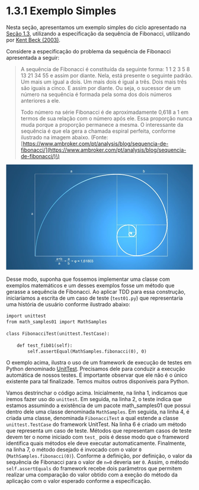 # 1.3.1 Exemplo Simples

Nesta seção, apresentamos um exemplo simples do ciclo apresentado na [Seção 1.3](./), utilizando a especificação da sequência de Fibonacci, utilizando por [Kent Beck \(2003\)](https://www.amazon.com.br/Test-Driven-Development-Kent-Beck/dp/0321146530).

Considere a especificação do problema da sequência de Fibonacci apresentada a seguir:

> A sequência de Fibonacci é constituída da seguinte forma: 1 1 2 3 5 8 13 21 34 55 e assim por diante. Nela, está presente o seguinte padrão. Um mais um igual a dois. Um mais dois é igual a três. Dois mais três são iguais a cinco. E assim por diante. Ou seja, o sucessor de um número na sequência é formada pela soma dos dois números anteriores a ele.
>
> Todo número na série Fibonacci é de aproximadamente 0,618 a 1 em termos de sua relação com o número após ele. Essa proporção nunca muda porque a proporção permanece a mesma. O interessante da sequência é que ela gera a chamada espiral perfeita, conforme ilustrado na imagem abaixo. \(Fonte: [https://www.ambroker.com/pt/analysis/blog/sequencia-de-fibonacci/](https://www.ambroker.com/pt/analysis/blog/sequencia-de-fibonacci/)\)

![Espiral Perfeita gerada pela sequ&#xEA;ncia de Fibonacci](../../.gitbook/assets/espiral-perfeita.webp)

Desse modo, suponha que fossemos implementar uma classe com exemplos matemáticos e um desses exemplos fosse um método que gerasse a sequência de Fibonacci. Ao aplicar TDD para essa construção, iniciaríamos a escrita de um caso de teste \(`test01.py`\) que representaria uma história de usuário conforme ilustrado abaixo:

```text
import unittest
from math_samples01 import MathSamples

class FibonacciTest(unittest.TestCase):

    def test_fib01(self):
    	self.assertEqual(MathSamples.fibonacci(0), 0)
```

O exemplo acima, ilustra o uso de um framework de execução de testes em Python denominado [UnitTest](https://docs.python.org/pt-br/3/library/unittest.html). Precisamos dele para conduzir a execução automática de nossos testes. É importante observar que ele não é o único existente para tal finalizade. Temos muitos outros disponíveis para Python.

Vamos destrinchar o código acima. Inicialmente, na linha 1, indicamos que iremos fazer uso do `unittest`. Em seguida, na linha 2, o teste indica que estamos assumindo a existência de um pacote math\_samples01 que possui dentro dele uma classe denominada `MathSamples`. Em seguida, na linha 4, é criada uma classe, denominada `FibonacciTest` a qual estende a classe `unittest.TestCase` do framework UnitTest. Na linha 6 é criado um método que representa um caso de teste. Métodos que representam casos de teste devem ter o nome iniciado com `test_` pois é desse modo que o frameword identifica quais métodos ele deve executar automaticamente. Finalmente, na linha 7, o método desejado é invocado com o valor `0` \(`MathSamples.fibonacci(0)`\). Conforme a definição, por definição, o valor da sequência de Fibonacci para o valor de `n=0` deveria ser `0`. Assim, o método `self.assertEquals` do framework recebe dois parâmetros que permitem realizar uma comparação do valor obtido com a exeção do método da aplicação com o valor esperado conforme a especificação.

